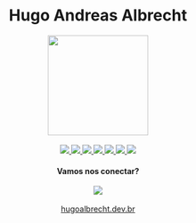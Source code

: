 <h1 align="center">Hugo Andreas Albrecht</h1> 
  
 <div align="center">
  <a href="https://github.com/albrechthugo">
  <img height="180em" src="https://github-readme-stats.vercel.app/api/top-langs/?username=albrechthugo&layout=compact&langs_count=7&theme=dracula"/>
</div>
   
<br />

<div align="center">
  <a href="">
    <img src="https://img.shields.io/static/v1?label=&message=angular&color=BD002E&style=for-the-badge&logo=angular"/>
  </a>

  <a href="">
    <img src="https://img.shields.io/static/v1?label=&message=typescript&color=20232A&style=for-the-badge&logo=typescript"/>
  </a>
  
  <a href="">
    <img src="https://img.shields.io/static/v1?label=&message=javascript&color=20232A&style=for-the-badge&logo=javascript"/>
  </a>

  <a href="">
    <img src="https://img.shields.io/static/v1?label=&message=react&color=20232A&style=for-the-badge&logo=react"/>
  </a>

  <a href="">
    <img src="https://img.shields.io/static/v1?label=&message=html5&color=20232A&style=for-the-badge&logo=html5"/>
  </a>

  <a href="">
    <img src="https://img.shields.io/static/v1?label=&message=css3&color=52A2DC&style=for-the-badge&logo=css3"/>
  </a>

  <a href="">
    <img src="https://img.shields.io/static/v1?label=&message=sass&color=20232A&style=for-the-badge&logo=sass"/>
  </a>
</div>

<div align="center">
  <h4>Vamos nos conectar?</h4>

  <a href="https://linkedin.com/in/albrechthugo">
    <img align="center" src="https://img.shields.io/static/v1?label=&message=linkedin&color=0A66C2&style=for-the-badge&logo=linkedin"/>
  </a>
  
  <br />
  <br />
  
  <a href="https://www.hugoalbrecht.dev.br">
    hugoalbrecht.dev.br
  </a>
</div>
